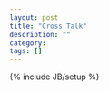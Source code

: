 ```yaml
---
layout: post
title: "Cross Talk"
description: ""
category: 
tags: []
---
```

{% include JB/setup %}
